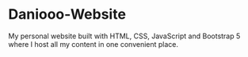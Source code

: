 # Daniooo-Website
My personal website built with HTML, CSS, JavaScript and Bootstrap 5 where I host all my content in one convenient place.
